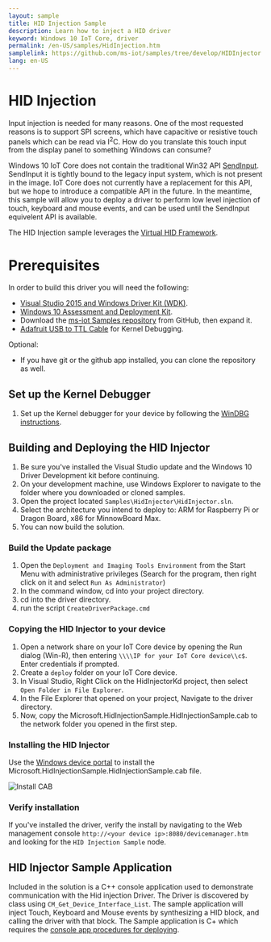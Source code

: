 ```yaml
---
layout: sample
title: HID Injection Sample
description: Learn how to inject a HID driver
keyword: Windows 10 IoT Core, driver 
permalink: /en-US/samples/HidInjection.htm
samplelink: https://github.com/ms-iot/samples/tree/develop/HIDInjector
lang: en-US
---
```


# HID Injection
Input injection is needed for many reasons. One of the most requested reasons is to support SPI screens, which have capacitive or resistive touch panels which can be read via I<sup>2</sup>C. 
How do you translate this touch input from the display panel to something Windows can consume?    

Windows 10 IoT Core does not contain the traditional Win32 API [SendInput](https://msdn.microsoft.com/en-us/library/windows/desktop/ms646310(v=vs.85).aspx). SendInput it is tightly bound to the legacy input system, which is not present in the image. 
IoT Core does not currently have a replacement for this API, but we hope to introduce a compatible API in the future. In the meantime, this sample will allow you to deploy a driver to perform low level injection of touch, keyboard and
 mouse events, and can be used until the SendInput equivelent API is available.

The HID Injection sample leverages the [Virtual HID Framework](https://msdn.microsoft.com/en-us/library/windows/hardware/dn925056(v=vs.85).aspx). 

# Prerequisites 
In order to build this driver you will need the following:

  * [Visual Studio 2015 and Windows Driver Kit (WDK)](https://developer.microsoft.com/en-us/windows/hardware/windows-driver-kit).
  * [Windows 10 Assessment and Deployment Kit](https://msdn.microsoft.com/en-us/windows/hardware/dn913721(v=vs8.5).aspx#winADK).
  * Download the [ms-iot Samples repository](https://github.com/ms-iot/samples/archive/develop.zip) from GitHub, then expand it.
  * [Adafruit USB to TTL Cable](https://www.adafruit.com/products/954) for Kernel Debugging.

Optional:

  * If you have git or the github app installed, you can clone the repository as well.

## Set up the Kernel Debugger
  1. Set up the Kernel debugger for your device by following the [WinDBG instructions]({{site.baseurl}}/{{page.lang}}/Docs/Windbg). 

## Building and Deploying the HID Injector
  1. Be sure you've installed the Visual Studio update and the Windows 10 Driver Development kit before continuing.
  1. On your development machine, use Windows Explorer to navigate to the folder where you downloaded or cloned samples.
  1. Open the project located ```Samples\HidInjector\HidInjector.sln```.
  1. Select the architecture you intend to deploy to: ARM for Raspberry Pi or Dragon Board, x86 for MinnowBoard Max.
  1. You can now build the solution.

### Build the Update package
  1. Open the ```Deployment and Imaging Tools Environment``` from the Start Menu with administrative privileges (Search for the program, then right click on it and select ```Run As Administrator```)
  1. In the command window, cd into your project directory.
  1. cd into the driver directory.
  1. run the script ```CreateDriverPackage.cmd```
  
### Copying the HID Injector to your device
  1. Open a network share on your IoT Core device by opening the Run dialog (Win-R), then entering ```\\\\IP for your IoT Core device\\c$```. Enter credentials if prompted.
  1. Create a ```deploy``` folder on your IoT Core device. 
  1. In Visual Studio, Right Click on the HidInjectorKd project, then select ```Open Folder in File Explorer```.
  1. In the File Explorer that opened on your project, Navigate to the driver directory.
  1. Now, copy the Microsoft.HidInjectionSample.HidInjectionSample.cab to the network folder you opened in the first step.
  
### Installing the HID Injector

   Use the [Windows device portal]({{site.baseurl}}/{{page.lang}}/Docs/DevicePortal.htm) to install the Microsoft.HidInjectionSample.HidInjectionSample.cab file. 
   
   ![Install CAB]({{site.baseurl}}/Resources/\images\DevicePortal\cabInstall.PNG)
   
### Verify installation
If you've installed the driver, verify the install by navigating to the Web management console ```http://<your device ip>:8080/devicemanager.htm``` 
and looking for the ```HID Injection Sample``` node.
   
## HID Injector Sample Application
Included in the solution is a C++ console application used to demonstrate communication with the Hid injection Driver. The Driver is discovered by class using ```CM_Get_Device_Interface_List```. 
The sample application will inject Touch, Keyboard and Mouse events by synthesizing a HID block, and calling the driver with that block. The Sample application is C+ which requires the [console app procedures for deploying]({{site.baseurl}}/{{page.lang}}/Docs/AppDeployment). 



 

 
    
  





  
